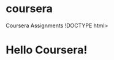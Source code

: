 # coursera
Coursera Assignments 
!DOCTYPE html>
<html>
<head>
	<title>Hello Coursera!</title>
</head>
<body>
<h1>Hello Coursera!</h1>
</body>
</html> 
